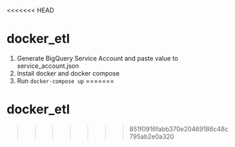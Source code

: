 <<<<<<< HEAD
# docker_etl

1. Generate BigQuery Service Account and paste value to service_account.json
2. Install docker and docker compose
3. Run `docker-compose up`
=======
# docker_etl
>>>>>>> 851f0916fabb370e20469186c48c795ab2e0a320
